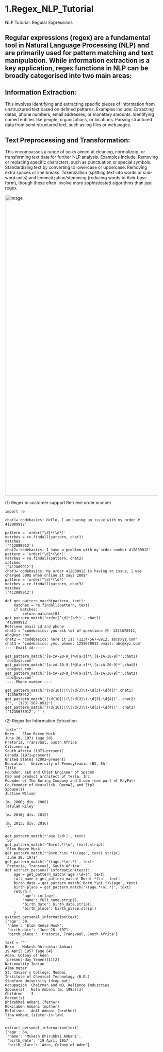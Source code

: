 # 1.Regex_NLP_Tutorial
NLP Tutorial: Regular Expressions
## Regular expressions (regex) are a fundamental tool in Natural Language Processing (NLP) and are primarily used for pattern matching and text manipulation. While information extraction is a key application, regex functions in NLP can be broadly categorised into two main areas:


## Information Extraction:
This involves identifying and extracting specific pieces of information from unstructured text based on defined patterns. Examples include:
Extracting dates, phone numbers, email addresses, or monetary amounts.
Identifying named entities like people, organizations, or locations.
Parsing structured data from semi-structured text, such as log files or web pages.


## Text Preprocessing and Transformation:
This encompasses a range of tasks aimed at cleaning, normalizing, or transforming text data for further NLP analysis. Examples include:
Removing or replacing specific characters, such as punctuation or special symbols.
Standardizing text by converting to lowercase or uppercase.
Removing extra spaces or line breaks.
Tokenization (splitting text into words or sub-word units) and lemmatization/stemming (reducing words to their base form), though these often involve more sophisticated algorithms than just regex.

<img width="1038" height="989" alt="image" src="https://github.com/user-attachments/assets/ffd06830-813b-43f4-9650-6efe1b67118b" />





(1) Regex in customer support
Retrieve order number
```
import re

chat1='codebasics: Hello, I am having an issue with my order # 412889912'

pattern = 'order[^\d]*(\d*)'
matches = re.findall(pattern, chat1)
matches
['412889912']
chat2='codebasics: I have a problem with my order number 412889912'
pattern = 'order[^\d]*(\d*)'
matches = re.findall(pattern, chat2)
matches
['412889912']
chat3='codebasics: My order 412889912 is having an issue, I was charged 300$ when online it says 280$'
pattern = 'order[^\d]*(\d*)'
matches = re.findall(pattern, chat3)
matches
['412889912']
```
```
def get_pattern_match(pattern, text):
    matches = re.findall(pattern, text)
    if matches:
        return matches[0]
get_pattern_match('order[^\d]*(\d*)', chat1)
'412889912'
Retrieve email id and phone
chat1 = 'codebasics: you ask lot of questions 😠  1235678912, abc@xyz.com'
chat2 = 'codebasics: here it is: (123)-567-8912, abc@xyz.com'
chat3 = 'codebasics: yes, phone: 1235678912 email: abc@xyz.com'
-----Email id-----

get_pattern_match('[a-zA-Z0-9_]*@[a-z]*\.[a-zA-Z0-9]*',chat1)
'abc@xyz.com'
get_pattern_match('[a-zA-Z0-9_]*@[a-z]*\.[a-zA-Z0-9]*',chat2)
'abc@xyz.com'
get_pattern_match('[a-zA-Z0-9_]*@[a-z]*\.[a-zA-Z0-9]*',chat3)
'abc@xyz.com'
-----Phone number-----
```
```
get_pattern_match('(\d{10})|(\(\d{3}\)-\d{3}-\d{4})',chat1)
'1235678912'
get_pattern_match('(\d{10})|(\(\d{3}\)-\d{3}-\d{4})', chat2)
('', '(123)-567-8912')
get_pattern_match('(\d{10})|(\(\d{3}\)-\d{3}-\d{4})', chat3)
('1235678912', '')
```
(2) Regex for Information Extraction
```
text='''
Born	Elon Reeve Musk
June 28, 1971 (age 50)
Pretoria, Transvaal, South Africa
Citizenship	
South Africa (1971–present)
Canada (1971–present)
United States (2002–present)
Education	University of Pennsylvania (BS, BA)
Title	
Founder, CEO and Chief Engineer of SpaceX
CEO and product architect of Tesla, Inc.
Founder of The Boring Company and X.com (now part of PayPal)
Co-founder of Neuralink, OpenAI, and Zip2
Spouse(s)	
Justine Wilson
​
​(m. 2000; div. 2008)​
Talulah Riley
​
​(m. 2010; div. 2012)​
​
​(m. 2013; div. 2016)
'''
```
```
get_pattern_match(r'age (\d+)', text)
'50'
get_pattern_match(r'Born(.*)\n', text).strip()
'Elon Reeve Musk'
get_pattern_match(r'Born.*\n(.*)\(age', text).strip()
'June 28, 1971'
get_pattern_match(r'\(age.*\n(.*)', text)
'Pretoria, Transvaal, South Africa'
def extract_personal_information(text):
    age = get_pattern_match('age (\d+)', text)
    full_name = get_pattern_match('Born(.*)\n', text)
    birth_date = get_pattern_match('Born.*\n(.*)\(age', text)
    birth_place = get_pattern_match('\(age.*\n(.*)', text)
    return {
        'age': int(age),
        'name': full_name.strip(),
        'birth_date': birth_date.strip(),
        'birth_place': birth_place.strip()
    }
extract_personal_information(text)
{'age': 50,
 'name': 'Elon Reeve Musk',
 'birth_date': 'June 28, 1971',
 'birth_place': 'Pretoria, Transvaal, South Africa'}
```
```
text = '''
Born	Mukesh Dhirubhai Ambani
19 April 1957 (age 64)
Aden, Colony of Aden
(present-day Yemen)[1][2]
Nationality	Indian
Alma mater	
St. Xavier's College, Mumbai
Institute of Chemical Technology (B.E.)
Stanford University (drop-out)
Occupation	Chairman and MD, Reliance Industries
Spouse(s)	Nita Ambani ​(m. 1985)​[3]
Children	3
Parent(s)	
Dhirubhai Ambani (father)
Kokilaben Ambani (mother)
Relatives	Anil Ambani (brother)
Tina Ambani (sister-in-law)
'''
```
```
extract_personal_information(text)
{'age': 64,
 'name': 'Mukesh Dhirubhai Ambani',
 'birth_date': '19 April 1957',
 'birth_place': 'Aden, Colony of Aden'}
```
